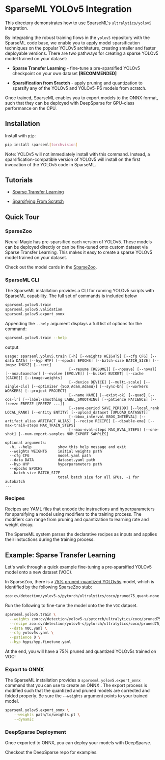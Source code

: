 <!--
Copyright (c) 2021 - present / Neuralmagic, Inc. All Rights Reserved.

Licensed under the Apache License, Version 2.0 (the "License");
you may not use this file except in compliance with the License.
You may obtain a copy of the License at

   http://www.apache.org/licenses/LICENSE-2.0

Unless required by applicable law or agreed to in writing,
software distributed under the License is distributed on an "AS IS" BASIS,
WITHOUT WARRANTIES OR CONDITIONS OF ANY KIND, either express or implied.
See the License for the specific language governing permissions and
limitations under the License.
-->

# SparseML YOLOv5 Integration

This directory demonstrates how to use SparseML's `ultralytics/yolov5` integration. 

By integrating the robust training flows in the `yolov5` repository with the SparseML code base, we enable you to apply model sparsification techniques on the popular YOLOv5 architeture, creating smaller and faster deployable versions. There are two pathways for creating a sparse YOLOv5 model trained on your dataset:
- **Sparse Transfer Learning** - fine-tune a pre-sparsified YOLOv5 checkpoint on your own dataset **[RECOMMENDED]**

- **Sparsification from Sractch** - apply pruning and quantization to sparsify any of the YOLOv5 and YOLOv5-P6 models from scratch.

Once trained, SparseML enables you to export models to the ONNX format, such that they can be deployed with DeepSparse for GPU-class performance on the CPU.

## Installation

Install with `pip`:

```bash
pip install sparseml[torchvision]
```

Note: YOLOv5 will not immediately install with this command. Instead, a sparsification-compatible version of YOLOv5 will install on the first invocation of the YOLOv5 code in SparseML.

## Tutorials

- [Sparse Transfer Learning](tutorials/sparse-transfer-learning.md)

- [Sparsifying From Scratch](tutorials/sparsification-from-scratch.md)

## Quick Tour

### SparseZoo

Neural Magic has pre-sparsified each version of YOLOv5. These models can be deployed directly or can be fine-tuned onto custom dataset via Sparse Transfer Learning. This
makes it easy to create a sparse YOLOv5 model trained on your dataset.

Check out the model cards in the [SparseZoo](https://sparsezoo.neuralmagic.com/?repo=ultralytics&page=1).

### SparseML CLI

The SparseML installation provides a CLI for running YOLOv5 scripts with SparseML capability. The full set of commands is included below

```bash
sparseml.yolov5.train
sparseml.yolov5.validation
sparseml.yolov5.export_onnx
```

Appending the `--help` argument displays a full list of options for the command:
```bash
sparseml.yolov5.train --help
```

output:
```
usage: sparseml.yolov5.train [-h] [--weights WEIGHTS] [--cfg CFG] [--data DATA] [--hyp HYP] [--epochs EPOCHS] [--batch-size BATCH_SIZE] [--imgsz IMGSZ] [--rect]
                             [--resume [RESUME]] [--nosave] [--noval] [--noautoanchor] [--evolve [EVOLVE]] [--bucket BUCKET] [--cache [CACHE]] [--image-weights]
                             [--device DEVICE] [--multi-scale] [--single-cls] [--optimizer {SGD,Adam,AdamW}] [--sync-bn] [--workers WORKERS] [--project PROJECT]
                             [--name NAME] [--exist-ok] [--quad] [--cos-lr] [--label-smoothing LABEL_SMOOTHING] [--patience PATIENCE] [--freeze FREEZE [FREEZE ...]]
                             [--save-period SAVE_PERIOD] [--local_rank LOCAL_RANK] [--entity ENTITY] [--upload_dataset [UPLOAD_DATASET]]
                             [--bbox_interval BBOX_INTERVAL] [--artifact_alias ARTIFACT_ALIAS] [--recipe RECIPE] [--disable-ema] [--max-train-steps MAX_TRAIN_STEPS]
                             [--max-eval-steps MAX_EVAL_STEPS] [--one-shot] [--num-export-samples NUM_EXPORT_SAMPLES]

optional arguments:
  -h, --help            show this help message and exit
  --weights WEIGHTS     initial weights path
  --cfg CFG             model.yaml path
  --data DATA           dataset.yaml path
  --hyp HYP             hyperparameters path
  --epochs EPOCHS
  --batch-size BATCH_SIZE
                        total batch size for all GPUs, -1 for autobatch
...
```

### Recipes

Recipes are YAML files that encode the instructions and hyperparameters for sparsifying a model using modifiers to the training process. The modifiers can range from pruning and quantization to learning rate and weight decay.

The SparseML system parses the declarative recipes as inputs and applies their
instuctions during the training process.

## Example: Sparse Transfer Learning

Let's walk through a quick example fine-tuning a pre-sparsified YOLOv5 model onto
a new dataset (VOC).

In SparseZoo, there is a [75% pruned-quantized YOLOv5s](https://sparsezoo.neuralmagic.com/models/cv%2Fdetection%2Fyolov5-s%2Fpytorch%2Fultralytics%2Fcoco%2Fpruned75_quant-none) model, which is identified by the following SparseZoo stub:

```bash
zoo:cv/detection/yolov5-s/pytorch/ultralytics/coco/pruned75_quant-none
```

Run the following to fine-tune the model onto the the `VOC` dataset.
```bash
sparseml.yolov5.train \
  --weights zoo:cv/detection/yolov5-s/pytorch/ultralytics/coco/pruned75_quant-none?recipe_type=transfer_learn \
  --recipe zoo:cv/detection/yolov5-s/pytorch/ultralytics/coco/pruned75_quant-none?recipe_type=transfer_learn \
  --data VOC.yaml \
  --cfg yolov5s.yaml \
  --patience 0 \
  --hyp hyps/hyp.finetune.yaml
```

At the end, you will have a 75% pruned and quantized YOLOv5s trained on VOC!

### Export to ONNX

The SparseML installation provides a `sparseml.yolov5.export_onnx` command that you can use to create an ONNX . The export process is modified such that the quantized and pruned models are corrected and folded properly. Be sure the `--weights` argument points to your trained model.

```bash
sparseml.yolov5.export_onnx \
    --weights path/to/weights.pt \
    --dynamic 
```

### DeepSparse Deployment

Once exported to ONNX, you can deploy your models with DeepSparse.

Checkout the DeepSparse repo for examples.
